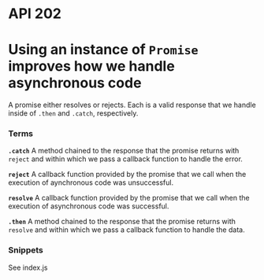 # API 202
# Using an instance of `Promise` improves how we handle asynchronous code

A promise either resolves or rejects. Each is a valid response that we handle inside of `.then` and `.catch`, respectively.

### Terms

**`.catch`**
A method chained to the response that the promise returns with `reject` and within which we pass a callback function to handle the error.


**`reject`**
A callback function provided by the promise that we call when the execution of aynchronous code was unsuccessful.


**`resolve`**
A callback function provided by the promise that we call when the execution of asynchronous code was successful.


**`.then`**
A method chained to the response that the promise returns with `resolve` and within which we pass a callback function to handle the data.

### Snippets
See index.js
